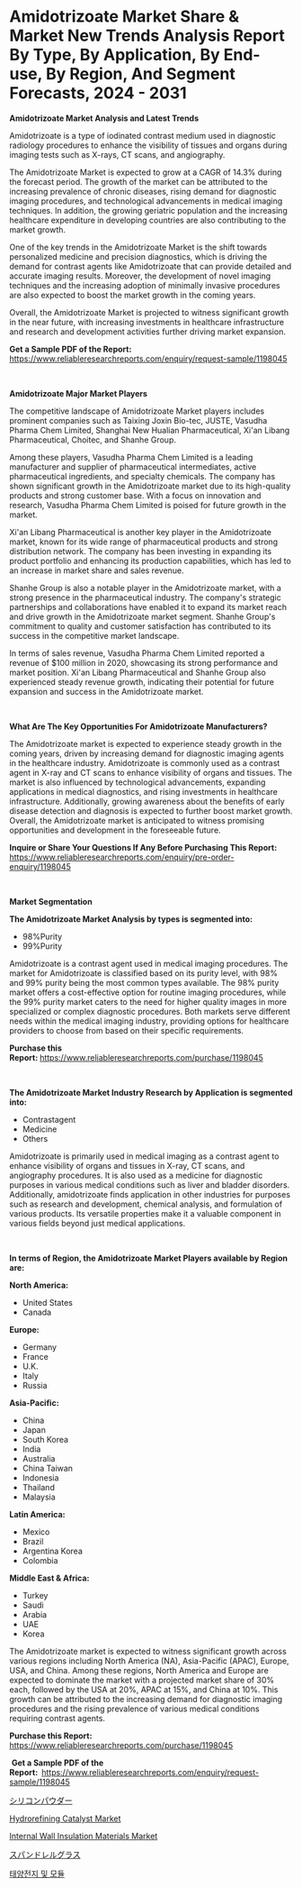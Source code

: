 <p><h1>Amidotrizoate Market Share & Market New Trends Analysis Report By Type, By Application, By End-use, By Region, And Segment Forecasts, 2024 - 2031</h1></p><p><strong>Amidotrizoate Market Analysis and Latest Trends</strong></p>
<p><p>Amidotrizoate is a type of iodinated contrast medium used in diagnostic radiology procedures to enhance the visibility of tissues and organs during imaging tests such as X-rays, CT scans, and angiography.</p><p>The Amidotrizoate Market is expected to grow at a CAGR of 14.3% during the forecast period. The growth of the market can be attributed to the increasing prevalence of chronic diseases, rising demand for diagnostic imaging procedures, and technological advancements in medical imaging techniques. In addition, the growing geriatric population and the increasing healthcare expenditure in developing countries are also contributing to the market growth.</p><p>One of the key trends in the Amidotrizoate Market is the shift towards personalized medicine and precision diagnostics, which is driving the demand for contrast agents like Amidotrizoate that can provide detailed and accurate imaging results. Moreover, the development of novel imaging techniques and the increasing adoption of minimally invasive procedures are also expected to boost the market growth in the coming years.</p><p>Overall, the Amidotrizoate Market is projected to witness significant growth in the near future, with increasing investments in healthcare infrastructure and research and development activities further driving market expansion.</p></p>
<p><strong>Get a Sample PDF of the Report:&nbsp;</strong> <a href="https://www.reliableresearchreports.com/enquiry/request-sample/1198045">https://www.reliableresearchreports.com/enquiry/request-sample/1198045</a></p>
<p>&nbsp;</p>
<p><strong>Amidotrizoate Major Market Players</strong></p>
<p><p>The competitive landscape of Amidotrizoate Market players includes prominent companies such as Taixing Joxin Bio-tec, JUSTE, Vasudha Pharma Chem Limited, Shanghai New Hualian Pharmaceutical, Xi'an Libang Pharmaceutical, Choitec, and Shanhe Group.</p><p>Among these players, Vasudha Pharma Chem Limited is a leading manufacturer and supplier of pharmaceutical intermediates, active pharmaceutical ingredients, and specialty chemicals. The company has shown significant growth in the Amidotrizoate market due to its high-quality products and strong customer base. With a focus on innovation and research, Vasudha Pharma Chem Limited is poised for future growth in the market.</p><p>Xi'an Libang Pharmaceutical is another key player in the Amidotrizoate market, known for its wide range of pharmaceutical products and strong distribution network. The company has been investing in expanding its product portfolio and enhancing its production capabilities, which has led to an increase in market share and sales revenue.</p><p>Shanhe Group is also a notable player in the Amidotrizoate market, with a strong presence in the pharmaceutical industry. The company's strategic partnerships and collaborations have enabled it to expand its market reach and drive growth in the Amidotrizoate market segment. Shanhe Group's commitment to quality and customer satisfaction has contributed to its success in the competitive market landscape.</p><p>In terms of sales revenue, Vasudha Pharma Chem Limited reported a revenue of $100 million in 2020, showcasing its strong performance and market position. Xi'an Libang Pharmaceutical and Shanhe Group also experienced steady revenue growth, indicating their potential for future expansion and success in the Amidotrizoate market.</p></p>
<p>&nbsp;</p>
<p><strong>What Are The Key Opportunities For Amidotrizoate Manufacturers?</strong></p>
<p><p>The Amidotrizoate market is expected to experience steady growth in the coming years, driven by increasing demand for diagnostic imaging agents in the healthcare industry. Amidotrizoate is commonly used as a contrast agent in X-ray and CT scans to enhance visibility of organs and tissues. The market is also influenced by technological advancements, expanding applications in medical diagnostics, and rising investments in healthcare infrastructure. Additionally, growing awareness about the benefits of early disease detection and diagnosis is expected to further boost market growth. Overall, the Amidotrizoate market is anticipated to witness promising opportunities and development in the foreseeable future.</p></p>
<p><strong>Inquire or Share Your Questions If Any Before Purchasing This Report:</strong> <a href="https://www.reliableresearchreports.com/enquiry/pre-order-enquiry/1198045">https://www.reliableresearchreports.com/enquiry/pre-order-enquiry/1198045</a></p>
<p>&nbsp;</p>
<p><strong>Market Segmentation</strong></p>
<p><strong>The Amidotrizoate Market Analysis by types is segmented into:</strong></p>
<p><ul><li>98%Purity</li><li>99%Purity</li></ul></p>
<p><p>Amidotrizoate is a contrast agent used in medical imaging procedures. The market for Amidotrizoate is classified based on its purity level, with 98% and 99% purity being the most common types available. The 98% purity market offers a cost-effective option for routine imaging procedures, while the 99% purity market caters to the need for higher quality images in more specialized or complex diagnostic procedures. Both markets serve different needs within the medical imaging industry, providing options for healthcare providers to choose from based on their specific requirements.</p></p>
<p><strong>Purchase this Report:&nbsp;</strong><a href="https://www.reliableresearchreports.com/purchase/1198045">https://www.reliableresearchreports.com/purchase/1198045</a></p>
<p>&nbsp;</p>
<p><strong>The Amidotrizoate Market Industry Research by Application is segmented into:</strong></p>
<p><ul><li>Contrastagent</li><li>Medicine</li><li>Others</li></ul></p>
<p><p>Amidotrizoate is primarily used in medical imaging as a contrast agent to enhance visibility of organs and tissues in X-ray, CT scans, and angiography procedures. It is also used as a medicine for diagnostic purposes in various medical conditions such as liver and bladder disorders. Additionally, amidotrizoate finds application in other industries for purposes such as research and development, chemical analysis, and formulation of various products. Its versatile properties make it a valuable component in various fields beyond just medical applications.</p></p>
<p>&nbsp;</p>
<p><strong>In terms of Region, the Amidotrizoate Market Players available by Region are:</strong></p>
<p>
    <p> <strong> North America: </strong>
        <ul>
            <li>United States</li>
            <li>Canada</li>
        </ul>
        </p> 
    <p> <strong> Europe: </strong>
        <ul>
            <li>Germany</li>
            <li>France</li>
            <li>U.K.</li>
            <li>Italy</li>
            <li>Russia</li>
        </ul>
        </p> 
    <p> <strong> Asia-Pacific: </strong>
        <ul>
            <li>China</li>
            <li>Japan</li>
            <li>South Korea</li>
            <li>India</li>
            <li>Australia</li>
            <li>China Taiwan</li>
            <li>Indonesia</li>
            <li>Thailand</li>
            <li>Malaysia</li>
        </ul>
        </p> 
    <p> <strong> Latin America: </strong>
        <ul>
            <li>Mexico</li>
            <li>Brazil</li>
            <li>Argentina Korea</li>
            <li>Colombia</li>
        </ul>
        </p> 
    <p> <strong> Middle East & Africa: </strong>
        <ul>
            <li>Turkey</li>
            <li>Saudi</li>
            <li>Arabia</li>
            <li>UAE</li>
            <li>Korea</li>
        </ul>
    </p>
    </p>
<p><p>The Amidotrizoate market is expected to witness significant growth across various regions including North America (NA), Asia-Pacific (APAC), Europe, USA, and China. Among these regions, North America and Europe are expected to dominate the market with a projected market share of 30% each, followed by the USA at 20%, APAC at 15%, and China at 10%. This growth can be attributed to the increasing demand for diagnostic imaging procedures and the rising prevalence of various medical conditions requiring contrast agents.</p></p>
<p><strong>Purchase this Report: </strong><a href="https://www.reliableresearchreports.com/purchase/1198045">https://www.reliableresearchreports.com/purchase/1198045</a></p>
<p>&nbsp;<strong>Get a Sample PDF of the Report:&nbsp;&nbsp;</strong><a href="https://www.reliableresearchreports.com/enquiry/request-sample/1198045">https://www.reliableresearchreports.com/enquiry/request-sample/1198045</a></p>
<p><strong></strong></p>
<p><p><a href="https://github.com/adcxff01450218/Market-Research-Report-List-1/blob/main/2449597190068.md">シリコンパウダー</a></p><p><a href="https://issuu.com/reportprime-2/docs/hydrorefining-catalyst-market-size-2030.pptx">Hydrorefining Catalyst Market</a></p><p><a href="https://github.com/Whitneyboyettebo9kiw7yr13/Market-Research-Report-List-1/blob/main/internal-wall-insulation-materials-market.md">Internal Wall Insulation Materials Market</a></p><p><a href="https://github.com/xnljig2898992/Market-Research-Report-List-1/blob/main/6016050190067.md">スパンドレルグラス</a></p><p><a href="https://github.com/vsn7qpua81q/Market-Research-Report-List-1/blob/main/2533526189943.md">태양전지 및 모듈</a></p></p>